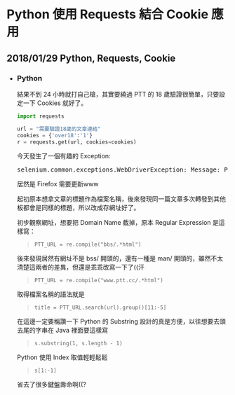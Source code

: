 # Python 使用 Requests 結合 Cookie 應用
## 2018/01/29 Python, Requests, Cookie

+ ### Python  
  結果不到 24 小時就打自己槍，其實要繞過 PTT 的 18 歲驗證很簡單，只要設定一下 Cookies 就好了。
  ```python
  import requests

  url = "需要驗證18歲的文章連結"
  cookies = {'over18':'1'}
  r = requests.get(url, cookies=cookies)
  ```

  今天發生了一個有趣的 Exception:  
  <pre>selenium.common.exceptions.WebDriverException: Message: Process unexpectedly closed with status: 0</pre>
  居然是 Firefox 需要更新www

  起初原本想拿文章的標題作為檔案名稱，後來發現同一篇文章多次轉發到其他板都會是同樣的標題，所以改成存網址好了。

  初步觀察網址，想要把 Domain Name 截掉，原本 Regular Expression 是這樣寫：
  >`PTT_URL = re.compile("bbs/.*html")`
  
  後來發現居然有網址不是 bss/ 開頭的，還有一種是 man/ 開頭的，雖然不太清楚這兩者的差異，但還是乖乖改寫一下了((汗
  >`PTT_URL = re.compile("www.ptt.cc/.*html")`

  取得檔案名稱的語法就是
  >`title = PTT_URL.search(url).group()[11:-5]`

  在這邊一定要稱讚一下 Python 的 Substring 設計的真是方便，以往想要去頭去尾的字串在 Java 裡面要這樣寫
  >`s.substring(1, s.length - 1)`

  Python 使用 Index 取值輕輕鬆鬆
  >`s[1:-1]`

  省去了很多鍵盤壽命啊((?